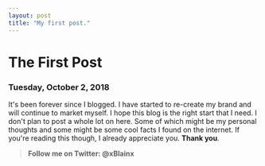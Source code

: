 ```yaml
---
layout: post
title: "My first post."
---
```

# The First Post
### Tuesday, October 2, 2018

It's been forever since I blogged.
I have started to re-create my brand and will continue to market myself. I hope this blog is the right start that I need. I don't plan to post a whole lot on here. Some of which might be my personal thoughts and some might be some cool facts I found on the internet. If you're reading this though, I already appreciate you. **Thank you**.

> **Follow me on Twitter: @xBlainx**
